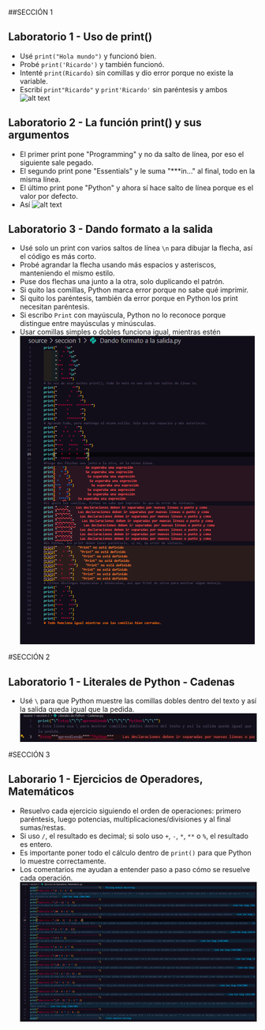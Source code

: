 ##SECCIÓN 1

## Laboratorio 1 - Uso de print()

- Usé `print("Hola mundo")` y funcionó bien.
- Probé `print('Ricardo')` y también funcionó.
- Intenté `print(Ricardo)` sin comillas y dio error porque no existe la variable.
- Escribí `print"Ricardo"` y `print'Ricardo'` sin paréntesis y ambos
  ![alt text](../fundamentos%20python/img/seccion1.png)

## Laboratorio 2 - La función print() y sus argumentos

- El primer print pone "Programming" y no da salto de línea, por eso el siguiente sale pegado.
- El segundo print pone "Essentials" y le suma "\*\*\*in..." al final, todo en la misma línea.
- El último print pone "Python" y ahora sí hace salto de línea porque es el valor por defecto.
- Así
  ![alt text](../fundamentos%20python/img/seccion1_2.png)

## Laboratorio 3 - Dando formato a la salida

- Usé solo un print con varios saltos de línea `\n` para dibujar la flecha, así el código es más corto.
- Probé agrandar la flecha usando más espacios y asteriscos, manteniendo el mismo estilo.
- Puse dos flechas una junto a la otra, solo duplicando el patrón.
- Si quito las comillas, Python marca error porque no sabe qué imprimir.
- Si quito los paréntesis, también da error porque en Python los print necesitan paréntesis.
- Si escribo `Print` con mayúscula, Python no lo reconoce porque distingue entre mayúsculas y minúsculas.
- Usar comillas simples o dobles funciona igual, mientras estén
  ![alt text](img/seccion1_3.png)

#SECCIÓN 2

## Laboratorio 1 - Literales de Python - Cadenas

- Usé `\` para que Python muestre las comillas dobles dentro del texto y así la salida queda igual que la pedida.
  ![alt text](img/seccion2.png)

#SECCIÓN 3

## Laborario 1 - Ejercicios de Operadores, Matemáticos

- Resuelvo cada ejercicio siguiendo el orden de operaciones: primero paréntesis, luego potencias, multiplicaciones/divisiones y al final sumas/restas.
- Si uso `/`, el resultado es decimal; si solo uso `+`, `-`, `*`, `**` o `%`, el resultado es entero.
- Es importante poner todo el cálculo dentro de `print()` para que Python lo muestre correctamente.
- Los comentarios me ayudan a entender paso a paso cómo se resuelve cada operación.
![alt text](img/seccion3.png)
